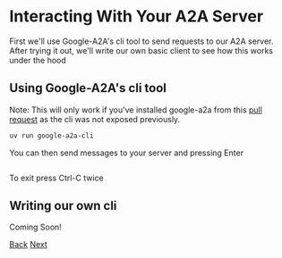 # Interacting With Your A2A Server

First we'll use Google-A2A's cli tool to send requests to our A2A server. After trying it out, we'll write our own basic client to see how this works under the hood

## Using Google-A2A's cli tool

Note: This will only work if you've installed google-a2a from this [pull request](https://github.com/google/A2A/pull/169) as the cli was not exposed previously.

```bash
uv run google-a2a-cli
```

You can then send messages to your server and pressing Enter

```bash

```

To exit press Ctrl-C twice


## Writing our own cli

Coming Soon!


<div class="bottom-buttons" style="flex flex-row">
  <a href="#/tutorials/python/6_start_server.md" class="back-button">Back</a>
  <a href="#/tutorials/python/8_agent_capabilities.md" class="next-button">Next</a>
</div>
